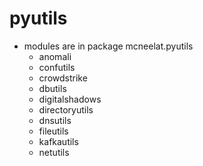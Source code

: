 # pyutils
* modules are in package mcneelat.pyutils
    * anomali
    * confutils
    * crowdstrike
    * dbutils
    * digitalshadows
    * directoryutils
    * dnsutils
    * fileutils
    * kafkautils
    * netutils